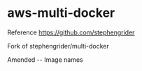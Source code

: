 # aws-multi-docker

Reference https://github.com/stephengrider

Fork of stephengrider/multi-docker

Amended
-- Image names
